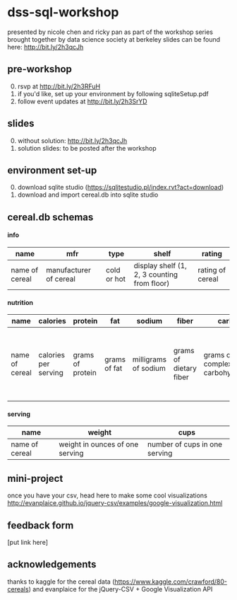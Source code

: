 # dss-sql-workshop

presented by nicole chen and ricky pan as part of the workshop series brought together by data science society at berkeley
slides can be found here: http://bit.ly/2h3qcJh

## pre-workshop
0. rsvp at http://bit.ly/2h3RFuH
1. if you'd like, set up your environment by following sqliteSetup.pdf
2. follow event updates at http://bit.ly/2h3SrYD

## slides
0. without solution: http://bit.ly/2h3qcJh
1. solution slides: to be posted after the workshop

## environment set-up
0. download sqlite studio (https://sqlitestudio.pl/index.rvt?act=download)
1. download and import cereal.db into sqlite studio

## cereal.db schemas
#### info
name | mfr | type | shelf | rating
--- | --- | --- | --- | ---
name of cereal | manufacturer of cereal | cold or hot | display shelf (1, 2, 3 counting from floor) | rating of cereal

#### nutrition
name | calories | protein | fat | sodium | fiber | carbo | sugars | potass | vitamins
--- | --- | --- | --- | --- | --- | --- | --- | --- | ---
name of cereal | calories per serving | grams of protein | grams of fat | milligrams of sodium | grams of dietary fiber | grams of complex carbohydrates | grams of sugars | milligrams of potassium | vitamins and minerals - 0, 25, or 100, indicating the typical percentage of FDA recommended

#### serving
name | weight | cups
--- | --- | ---
name of cereal | weight in ounces of one serving | number of cups in one serving

## mini-project
once you have your csv, head here to make some cool visualizations http://evanplaice.github.io/jquery-csv/examples/google-visualization.html

## feedback form
[put link here]

## acknowledgements
thanks to kaggle for the cereal data (https://www.kaggle.com/crawford/80-cereals) and evanplaice for the jQuery-CSV + Google Visualization API
